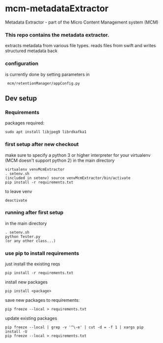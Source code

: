 # mcm-metadataExtractor
Metadata Extractor - part of the Micro Content Management system (MCM)


### This repo contains the metadata extractor.

extracts metadata from various file types. reads files from swift and writes structured metadata back


### configuration
is currently done by setting parameters in

     mcm/retentionManager/appConfig.py


## Dev setup
### Requirements
packages required:

    sudo apt install libjpeg9 librdkafka1

### first setup after new checkout
make sure to specify a python 3 or higher interpreter for your virtualenv (MCM doesn't support python 2)
in the main directory


    virtualenv venvMcmExtractor
    . setenv.sh
    (included in setenv) source venvMcmExtractor/bin/activate
    pip install -r requirements.txt
    

 
to leave venv

    deactivate
    
    
### running after first setup
in the main directory


    . setenv.sh
    python Tester.py
    (or any other class...)
    
    
### use pip to install requirements
just install the existing reqs

    pip install -r requirements.txt
    
install new packages

    pip install <package>


save new packages to requirements:

    pip freeze --local > requirements.txt
    
update existing packages

    pip freeze --local | grep -v '^\-e' | cut -d = -f 1 | xargs pip install -U
    pip freeze --local > requirements.txt